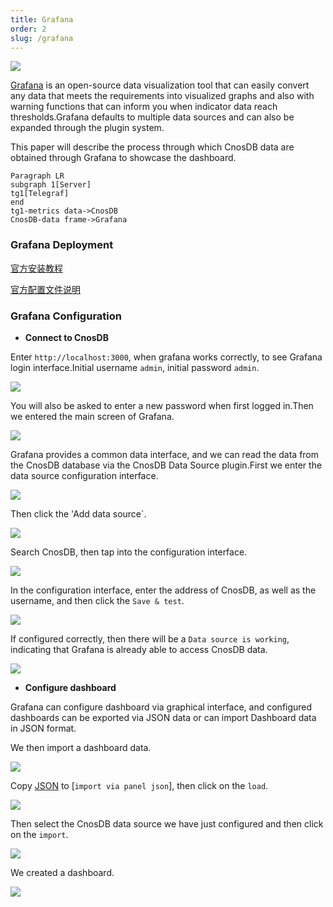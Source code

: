 ```yaml
---
title: Grafana
order: 2
slug: /grafana
---
```


![](/img/grafana_overview.webp)

[Grafana](https://github.com/grafana/grafana) is an open-source data visualization tool that can easily convert any data that meets the requirements into visualized graphs and also with warning functions that can inform you when indicator data reach thresholds.Grafana defaults to multiple data sources and can also be expanded through the plugin system.

This paper will describe the process through which CnosDB data are obtained through Grafana to showcase the dashboard.

```mermaid
Paragraph LR
subgraph 1[Server]
tg1[Telegraf]
end
tg1-metrics data->CnosDB
CnosDB-data frame->Grafana
```

### Grafana Deployment

[官方安装教程](https://grafana.com/docs/grafana/latest/setup-grafana/installation/)

[官方配置文件说明](https://grafana.com/docs/gravana/latest/setup-gramana/configure-gramana/)

### Grafana Configuration

- **Connect to CnosDB**

Enter `http://localhost:3000`, when grafana works correctly, to see Grafana login interface.Initial username `admin`, initial password `admin`.

![](/img/grafana_login_page.png)

You will also be asked to enter a new password when first logged in.Then we entered the main screen of Grafana.

![](/img/grafana_main_page_1.png)

Grafana provides a common data interface, and we can read the data from the CnosDB database via the CnosDB Data Source plugin.First we enter the data source configuration interface.

![](/img/grafana_main_page_2.png)

Then click the 'Add data source\`.

![](/img/grafana_setting_add_data_source_button.png)

Search CnosDB, then tap into the configuration interface.

![](/img/grafana_setting_add_data_source_1.png)

In the configuration interface, enter the address of CnosDB, as well as the username, and then click the `Save & test`.

![](/img/grafana_setting_add_data_source_2.png)

If configured correctly, then there will be a `Data source is working`, indicating that Grafana is already able to access CnosDB data.

![](/img/grafana_setting_add_data_source_3.png)

- **Configure dashboard**

Grafana can configure dashboard via graphical interface, and configured dashboards can be exported via JSON data or can import Dashboard data in JSON format.

We then import a dashboard data.

![](/img/grafana_main_page_3.png)

Copy [JSON](https://github.com/cnosdb/docs/blob/main/assets/grafana_dashboard.json) to [`import via panel json`], then click on the `load`.

![](/img/grafana_import_dashboard_1.png)

Then select the CnosDB data source we have just configured and then click on the `import`.

![](/img/grafana_import_dashboard_2.png)

We created a dashboard.

![](/img/grafana_dashboard_1.png)
